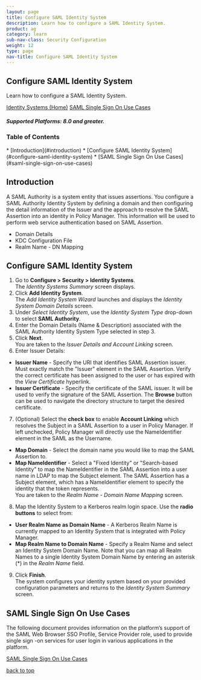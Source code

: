 ```yaml
---
layout: page
title: Configure SAML Identity System
description: Learn how to configure a SAML Identity System.
product: ag
category: learn
sub-nav-class: Security Configuration
weight:	12
type: page
nav-title: Configure SAML Identity System
---
```


## Configure SAML Identity System

Learn how to configure a SAML Identity System.

<a href="../identity_systems.html" class="button secondary">Identity Systems (Home)</a> <a href="http://docs.akana.com/cm/assets/CM_WP_SAML.pdf" class="button secondary">SAML Single Sign On Use Cases</a> 

<h5 class="stamp">Supported Platforms: 8.0 and greater.</h5>

### Table of Contents
<div id="toc-marker"></div>
* [Introduction](#introduction)
* [Configure SAML Identity System](#configure-saml-identity-system)
* [SAML Single Sign On Use Cases](#saml-single-sign-on-use-cases)

## Introduction

A SAML Authority is a system entity that issues assertions. You configure a SAML Authority Identity System by defining a domain and then configuring the detail information of the Issuer and the approach to resolve the SAML Assertion into an identity in Policy Manager. This information will be used to perform web service authentication based on SAML Assertion.  

* Domain Details
* KDC Configuration File
* Realm Name - DN Mapping

## Configure SAML Identity System

1. Go to **Configure > Security > Identity Systems**.  
The *Identity Systems Summary* screen displays. 
2. Click **Add Identity System**.  
The *Add Identity System Wizard* launches and displays the *Identity System Domain Details* screen.
3. Under *Select Identity System*, use the *Identity System Type* drop-down to select **SAML Authority**. 
4. Enter the Domain Details (Name & Description) associated with the SAML Authority Identity System Type selected in step 3.  
5. Click **Next**.  
You are taken to the *Issuer Details and Account Linking* screen.
6. Enter Issuer Details:
  * **Issuer Name** - Specify the URI that identifies SAML Assertion issuer. Must exactly match the "Issuer" element in the SAML Assertion.  Verify the correct certificate has been assigned to the user or has expired with the *View Certificate* hyperlink.
  * **Issuer Certificate** - Specify the certificate of the SAML issuer. It will be used to verify the signature of the SAML Assertion. The **Browse** button can be used to navigate the directory structure to target the desired certificate.
7. (Optional) Select the **check box** to enable **Account Linking** which resolves the Subject in a SAML Assertion to a user in Policy Manager. If left unchecked, Policy Manager will directly use the NameIdentifier element in the SAML as the Username.  
  * **Map Domain** - Select the domain name you would like to map the SAML Assertion to.
  * **Map NameIdentifier** - Select a "Fixed Identity" or "Search-based Identity" to map the NameIdentifier in the SAML Assertion into a user name in LDAP to map the Subject element. The SAML Assertion has a Subject element, which has a NameIdentifier element to specify the identity that the token represents.  
You are taken to the *Realm Name - Domain Name Mapping* screen.
8. Map the Identity System to a Kerberos realm login space.  Use the **radio buttons** to select from:  
  * **User Realm Name as Domain Name** - A Kerberos Realm Name is currently mapped to an Identity System that is integrated with Policy Manager.
  * **Map Realm Name to Domain Name** - Specify a Realm Name and select an Identity System Domain Name. Note that you can map all Realm Names to a single Identity System Domain Name by entering an asterisk (*) in the *Realm Name* field.
9. Click **Finish**.    
The system configures your identity system based on your provided configuration parameters and returns to the *Identity System Summary* screen.

## SAML Single Sign On Use Cases

The following document provides information on the platform’s support of the SAML Web Browser SSO Profile, Service Provider role, used to provide single sign -on services for user login in various applications in the platform.

<a href="http://docs.akana.com/cm/assets/CM_WP_SAML.pdf" class="button secondary">SAML Single Sign On Use Cases</a> 
<br>

<a href="#top">back to top</a> 